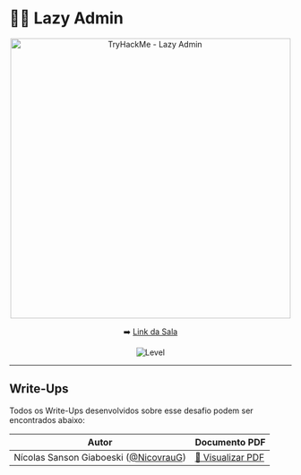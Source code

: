 # 🕵️‍♂️ Lazy Admin

<div align="center">

<img src="https://tryhackme-images.s3.amazonaws.com/room-icons/efbb70493ba66dfbac4302c02ad8facf.jpeg" alt="TryHackMe - Lazy Admin" width="500"/>

➡️ [Link da Sala](https://tryhackme.com/room/lazyadmin)

![Level](https://img.shields.io/badge/Level-Easy-green)

</div>

---

## Write-Ups

Todos os Write-Ups desenvolvidos  sobre esse desafio podem ser encontrados abaixo:

| Autor                     | Documento PDF                             |
|-------------------------------|-------------------------------------------|
| Nícolas Sanson Giaboeski ([@NicovrauG](https://github.com/NicovrauG))      | [📖 Visualizar PDF](./pdf/ctf_writeup_NICOLAS.pdf) |